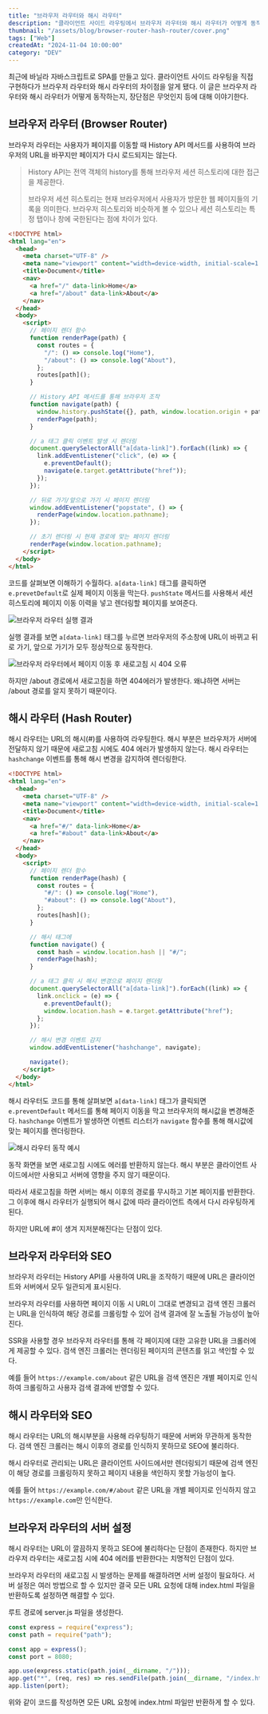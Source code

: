 ```yaml
---
title: "브라우저 라우터와 해시 라우터"
description: "클라이언트 사이드 라우팅에서 브라우저 라우터와 해시 라우터가 어떻게 동작하는지 살펴본다."
thumbnail: "/assets/blog/browser-router-hash-router/cover.png"
tags: ["Web"]
createdAt: "2024-11-04 10:00:00"
category: "DEV"
---
```


최근에 바닐라 자바스크립트로 SPA를 만들고 있다.
클라이언트 사이드 라우팅을 직접 구현하다가 브라우저 라우터와 해시 라우터의 차이점을 알게 됐다.
이 글은 브라우저 라우터와 해시 라우터가 어떻게 동작하는지, 장단점은 무엇인지 등에 대해 이야기한다.

## 브라우저 라우터 (Browser Router)

브라우저 라우터는 사용자가 페이지를 이동할 때 History API 메서드를 사용하여 브라우저의 URL을 바꾸지만 페이지가 다시 로드되지는 않는다.

> History API는 전역 객체의 history를 통해 브라우저 세션 히스토리에 대한 접근을 제공한다.
>
> 브라우저 세션 히스토리는 현재 브라우저에서 사용자가 방문한 웹 페이지들의 기록을 의미한다.
> 브라우저 히스토리와 비슷하게 볼 수 있으나 세션 히스토리는 특정 탭이나 창에 국한된다는 점에 차이가 있다.

```html
<!DOCTYPE html>
<html lang="en">
  <head>
    <meta charset="UTF-8" />
    <meta name="viewport" content="width=device-width, initial-scale=1.0" />
    <title>Document</title>
    <nav>
      <a href="/" data-link>Home</a>
      <a href="/about" data-link>About</a>
    </nav>
  </head>
  <body>
    <script>
      // 페이지 렌더 함수
      function renderPage(path) {
        const routes = {
          "/": () => console.log("Home"),
          "/about": () => console.log("About"),
        };
        routes[path]();
      }

      // History API 메서드를 통해 브라우저 조작
      function navigate(path) {
        window.history.pushState({}, path, window.location.origin + path);
        renderPage(path);
      }

      // a 태그 클릭 이벤트 발생 시 렌더링
      document.querySelectorAll("a[data-link]").forEach((link) => {
        link.addEventListener("click", (e) => {
          e.preventDefault();
          navigate(e.target.getAttribute("href"));
        });
      });

      // 뒤로 가기/앞으로 가기 시 페이지 렌더링
      window.addEventListener("popstate", () => {
        renderPage(window.location.pathname);
      });

      // 초기 렌더링 시 현재 경로에 맞는 페이지 렌더링
      renderPage(window.location.pathname);
    </script>
  </body>
</html>
```

코드를 살펴보면 이해하기 수월하다.
`a[data-link]` 태그를 클릭하면 `e.prevetDefault`로 실제 페이지 이동을 막는다.
`pushState` 메서드를 사용해서 세션 히스토리에 페이지 이동 이력을 넣고 렌더링할 페이지를 보여준다.

![브라우저 라우터 실행 결과](/assets/blog/browser-router-hash-router/1.gif)

실행 결과를 보면 `a[data-link]` 태그를 누르면 브라우저의 주소창에 URL이 바뀌고 뒤로 가기, 앞으로 가기가 모두 정상적으로 동작한다.

![브라우저 라우터에서 페이지 이동 후 새로고침 시 404 오류](/assets/blog/browser-router-hash-router/2.png)

하지만 /about 경로에서 새로고침을 하면 404에러가 발생한다.
왜냐하면 서버는 /about 경로를 알지 못하기 때문이다.

## 해시 라우터 (Hash Router)

해시 라우터는 URL의 해시(#)를 사용하여 라우팅한다.
해시 부분은 브라우저가 서버에 전달하지 않기 때문에 새로고침 시에도 404 에러가 발생하지 않는다.
해시 라우터는 `hashchange` 이벤트를 통해 해시 변경을 감지하여 렌더링한다.

```html
<!DOCTYPE html>
<html lang="en">
  <head>
    <meta charset="UTF-8" />
    <meta name="viewport" content="width=device-width, initial-scale=1.0" />
    <title>Document</title>
    <nav>
      <a href="#/" data-link>Home</a>
      <a href="#about" data-link>About</a>
    </nav>
  </head>
  <body>
    <script>
      // 페이지 렌더 함수
      function renderPage(hash) {
        const routes = {
          "#/": () => console.log("Home"),
          "#about": () => console.log("About"),
        };
        routes[hash]();
      }

      // 해시 태그에
      function navigate() {
        const hash = window.location.hash || "#/";
        renderPage(hash);
      }

      // a 태그 클릭 시 해시 변경으로 페이지 렌더링
      document.querySelectorAll("a[data-link]").forEach((link) => {
        link.onclick = (e) => {
          e.preventDefault();
          window.location.hash = e.target.getAttribute("href");
        };
      });

      // 해시 변경 이벤트 감지
      window.addEventListener("hashchange", navigate);

      navigate();
    </script>
  </body>
</html>
```

해시 라우터도 코드를 통해 살펴보면 `a[data-link]` 태그가 클릭되면 `e.preventDefault` 메서드를 통해 페이지 이동을 막고 브라우저의 해시값을 변경해준다.
`hashchange` 이벤트가 발생하면 이벤트 리스터가 `navigate` 함수를 통해 해시값에 맞는 페이지를 렌더링한다.

![해시 라우터 동작 예시](/assets/blog/browser-router-hash-router/3.gif)

동작 화면을 보면 새로고침 시에도 에러를 반환하지 않는다.
해시 부분은 클라이언트 사이드에서만 사용되고 서버에 영향을 주지 않기 때문이다.

따라서 새로고침을 하면 서버는 해시 이후의 경로를 무시하고 기본 페이지를 반환한다.
그 이후에 해시 라우터가 실행되어 해시 값에 따라 클라이언트 측에서 다시 라우팅하게 된다.

하지만 URL에 #이 생겨 지저분해진다는 단점이 있다.

## 브라우저 라우터와 SEO

브라우저 라우터는 History API를 사용하여 URL을 조작하기 때문에 URL은 클라이언트와 서버에서 모두 일관되게 표시된다.

브라우저 라우터를 사용하면 페이지 이동 시 URL이 그대로 변경되고 검색 엔진 크롤러는 URL을 인식하여 해당 경로를 크롤링할 수 있어 검색 결과에 잘 노출될 가능성이 높아진다.

SSR을 사용할 경우 브라우저 라우터를 통해 각 페이지에 대한 고유한 URL을 크롤러에게 제공할 수 있다. 검색 엔진 크롤러는 렌더링된 페이지의 콘텐츠를 읽고 색인할 수 있다.

예를 들어 `https://example.com/about` 같은 URL을 검색 엔진은 개별 페이지로 인식하여 크롤링하고 사용자 검색 결과에 반영할 수 있다.

## 해시 라우터와 SEO

해시 라우터는 URL의 해시부분을 사용해 라우팅하기 때문에 서버와 무관하게 동작한다.
검색 엔진 크롤러는 해시 이후의 경로를 인식하지 못하므로 SEO에 불리하다.

해시 라우터로 관리되는 URL은 클라이언트 사이드에서만 렌더링되기 때문에 검색 엔진이 해당 경로를 크롤링하지 못하고 페이지 내용을 색인하지 못할 가능성이 높다.

예를 들어 `https://example.com/#/about` 같은 URL을 개별 페이지로 인식하지 않고 `https://example.com`만 인식한다.

## 브라우저 라우터의 서버 설정

해시 라우터는 URL이 깔끔하지 못하고 SEO에 불리하다는 단점이 존재한다.
하지만 브라우저 라우터는 새로고침 시에 404 에러를 반환한다는 치명적인 단점이 있다.

브라우저 라우터의 새로고침 시 발생하는 문제를 해결하려면 서버 설정이 필요하다.
서버 설정은 여러 방법으로 할 수 있지만 결국 모든 URL 요청에 대해 index.html 파일을 반환하도록 설정하면 해결할 수 있다.

루트 경로에 server.js 파일을 생성한다.

```js
const express = require("express");
const path = require("path");

const app = express();
const port = 8080;

app.use(express.static(path.join(__dirname, "/")));
app.get("*", (req, res) => res.sendFile(path.join(__dirname, "/index.html")));
app.listen(port);
```

위와 같이 코드를 작성하면 모든 URL 요청에 index.html 파일만 반환하게 할 수 있다.
